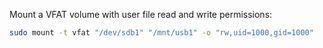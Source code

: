 Mount a VFAT volume with user file read and write permissions:

```sh
sudo mount -t vfat "/dev/sdb1" "/mnt/usb1" -o "rw,uid=1000,gid=1000"
```
